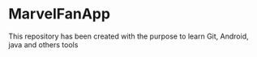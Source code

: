 # MarvelFanApp

This repository has been created with the purpose to learn Git, Android, java and others tools
